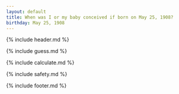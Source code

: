 ```yaml
---
layout: default
title: When was I or my baby conceived if born on May 25, 1908?
birthday: May 25, 1908
---
```


{% include header.md %}

{% include guess.md %}

{% include calculate.md %}

{% include safety.md %}

{% include footer.md %}



